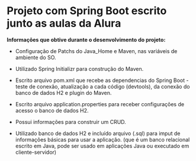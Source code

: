 <h1>Projeto com Spring Boot escrito junto as aulas da Alura</h1>

<b>Informações que obtive durante o desenvolvimento do projeto:</b>

 - Configuração de Patchs do Java_Home e Maven, nas variáveis de ambiente do SO.

 - Utilizado Spring Initializr para construção do Maven.
 	
 - Escrito arquivo pom.xml que recebe as dependencias do Spring Boot - teste de conexão, atualização a cada código (devtools), da conexão do banco de dados H2 e plugin do Maven.

 - Escrito arquivo application.properties para receber configurações de acesso o banco de dados H2.

 - Possui informações para construir um CRUD.

 - Utilizado banco de dados H2 e incluído arquivo (.sql) para imput de informações básicas para usar a aplicação. 
(que é um banco relacional escrito em Java, pode ser usado em aplicações Java ou executado em cliente-servidor) 